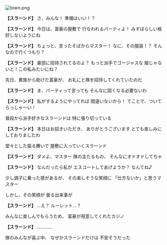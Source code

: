 
![town.png](../images/backgrounds/town.png)

**【スラーンド】**
さ、みんな！
準備はいい！？

**【スラーンド】**
今日は、富豪の屋敷で
行なわれるパーティよ！
みすぼらしい格好しないようにね

**【スラーンド】**
ちょっと、言ったそばからマスター！
なに、その服装！？
そんなので行くつもり？

**【スラーンド】**
豪邸に招待されてるのよ？
もっと派手でゴージャスな
服じゃないと！この私みたいにね？

先日、異族から助けた富豪が、
お礼にと隊を招待してくれていたのだ

**【スラーンド】**
ま、パーティって言っても
そんなに固くなる必要ないわ

**【スラーンド】**
私がするようにやってれば
間違いないから！
てことで、ついてらっしゃ〜い！

普段から派手好きなスラーンドは
特に張り切っている

**【スラーンド】**
本日はお招きいただき、
ありがとうございます
とても楽しみにしておりましたわ

堂々とした振る舞いで
屋敷に入っていくスラーンド

**【スラーンド】**
ダメよ、マスター
隊の主たるもの、
そんなにオドオドしてちゃ

**【スラーンド】**
なんだったら私が
エスコートしてあげようか？
なんてね♪

少し調子に乗った感があるが、
その楽しそうな笑顔に
「仕方ないか」と思うマスター

しかし、その笑顔が
曇る出来事が

**【スラーンド】**
…え？
ルーレット…？

みんなに楽しんでもらうため、
富豪が用意してくれたカジノ

**【スラーンド】**
…………

隊のみんなが喜ぶ中、
なぜかスラーンドだけは
不安そうだった